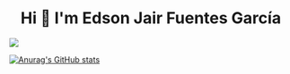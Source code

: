 <div align="center">
  <h1>Hi 👋 I'm Edson Jair Fuentes García</h1>
</div>
<img src="https://c.wallhere.com/photos/1b/dc/blueprints_Aperture_Laboratories_Portal_game_Portal_Gun-13423.jpg!d">

[![Anurag's GitHub stats](https://github-readme-stats.vercel.app/api?username=JiroFg)](https://github.com/anuraghazra/github-readme-stats)


